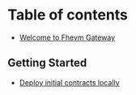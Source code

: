# Table of contents

- [Welcome to Fhevm Gateway](README.md)

## Getting Started

- [Deploy initial contracts locally](getting-started/local_deploy.md)

